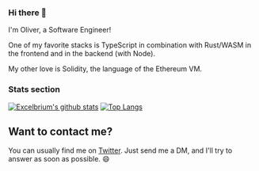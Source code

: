 ### Hi there 👋
I'm Oliver, a Software Engineer!

One of my favorite stacks is TypeScript in combination with Rust/WASM in the frontend and in the backend (with Node).

My other love is Solidity, the language of the Ethereum VM.

### Stats section
[![Excelbrium's github stats](https://github-readme-stats.vercel.app/api?username=excelbrium&count_private=true&show_icons=true&theme=tokyonight)](https://github.com/excelbrium) [![Top Langs](https://github-readme-stats.vercel.app/api/top-langs/?username=excelbrium&theme=tokyonight)](https://github.com/excelbrium)

## Want to contact me?
You can usually find me on [Twitter](https://twitter.com/oliverjumpertz).
Just send me a DM, and I'll try to answer as soon as possible. 😄

<!--
**excelbrium/excelbrium** is a ✨ _special_ ✨ repository because its `README.md` (this file) appears on your GitHub profile.

Here are some ideas to get you started:

- 🔭 I’m currently working on ...
- 🌱 I’m currently learning ...
- 👯 I’m looking to collaborate on ...
- 🤔 I’m looking for help with ...
- 💬 Ask me about ...
- 📫 How to reach me: ...
- 😄 Pronouns: ...
- ⚡ Fun fact: ...
-->
